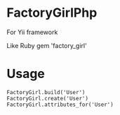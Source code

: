 # FactoryGirlPhp

For Yii framework

Like Ruby gem 'factory_girl'

# Usage

````
FactoryGirl.build('User')
FactoryGirl.create('User')
FactoryGirl.attributes_for('User')
````

